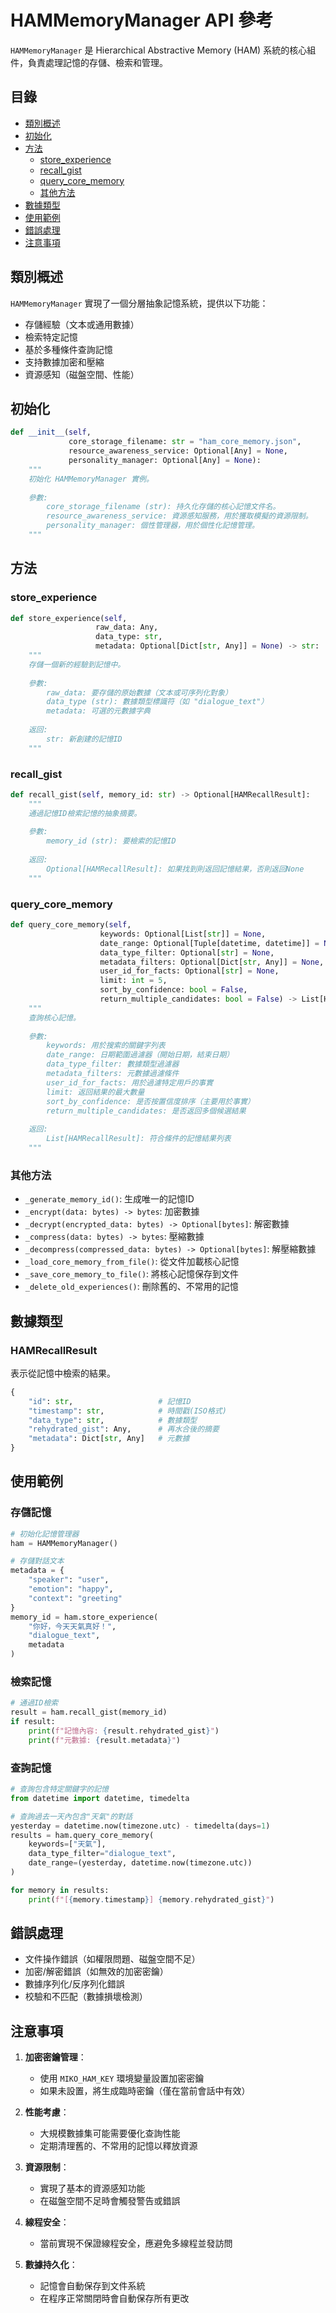 # HAMMemoryManager API 參考

`HAMMemoryManager` 是 Hierarchical Abstractive Memory (HAM) 系統的核心組件，負責處理記憶的存儲、檢索和管理。

## 目錄

- [類別概述](#類別概述)
- [初始化](#初始化)
- [方法](#方法)
  - [store_experience](#store_experience)
  - [recall_gist](#recall_gist)
  - [query_core_memory](#query_core_memory)
  - [其他方法](#其他方法)
- [數據類型](#數據類型)
- [使用範例](#使用範例)
- [錯誤處理](#錯誤處理)
- [注意事項](#注意事項)

## 類別概述

`HAMMemoryManager` 實現了一個分層抽象記憶系統，提供以下功能：

- 存儲經驗（文本或通用數據）
- 檢索特定記憶
- 基於多種條件查詢記憶
- 支持數據加密和壓縮
- 資源感知（磁盤空間、性能）

## 初始化

```python
def __init__(self, 
             core_storage_filename: str = "ham_core_memory.json",
             resource_awareness_service: Optional[Any] = None,
             personality_manager: Optional[Any] = None):
    """
    初始化 HAMMemoryManager 實例。
    
    參數:
        core_storage_filename (str): 持久化存儲的核心記憶文件名。
        resource_awareness_service: 資源感知服務，用於獲取模擬的資源限制。
        personality_manager: 個性管理器，用於個性化記憶管理。
    """
```

## 方法

### store_experience

```python
def store_experience(self, 
                   raw_data: Any, 
                   data_type: str, 
                   metadata: Optional[Dict[str, Any]] = None) -> str:
    """
    存儲一個新的經驗到記憶中。
    
    參數:
        raw_data: 要存儲的原始數據（文本或可序列化對象）
        data_type (str): 數據類型標識符（如 "dialogue_text"）
        metadata: 可選的元數據字典
        
    返回:
        str: 新創建的記憶ID
    """
```

### recall_gist

```python
def recall_gist(self, memory_id: str) -> Optional[HAMRecallResult]:
    """
    通過記憶ID檢索記憶的抽象摘要。
    
    參數:
        memory_id (str): 要檢索的記憶ID
        
    返回:
        Optional[HAMRecallResult]: 如果找到則返回記憶結果，否則返回None
    """
```

### query_core_memory

```python
def query_core_memory(self,
                    keywords: Optional[List[str]] = None,
                    date_range: Optional[Tuple[datetime, datetime]] = None,
                    data_type_filter: Optional[str] = None,
                    metadata_filters: Optional[Dict[str, Any]] = None,
                    user_id_for_facts: Optional[str] = None,
                    limit: int = 5,
                    sort_by_confidence: bool = False,
                    return_multiple_candidates: bool = False) -> List[HAMRecallResult]:
    """
    查詢核心記憶。
    
    參數:
        keywords: 用於搜索的關鍵字列表
        date_range: 日期範圍過濾器（開始日期，結束日期）
        data_type_filter: 數據類型過濾器
        metadata_filters: 元數據過濾條件
        user_id_for_facts: 用於過濾特定用戶的事實
        limit: 返回結果的最大數量
        sort_by_confidence: 是否按置信度排序（主要用於事實）
        return_multiple_candidates: 是否返回多個候選結果
        
    返回:
        List[HAMRecallResult]: 符合條件的記憶結果列表
    """
```

### 其他方法

- `_generate_memory_id()`: 生成唯一的記憶ID
- `_encrypt(data: bytes) -> bytes`: 加密數據
- `_decrypt(encrypted_data: bytes) -> Optional[bytes]`: 解密數據
- `_compress(data: bytes) -> bytes`: 壓縮數據
- `_decompress(compressed_data: bytes) -> Optional[bytes]`: 解壓縮數據
- `_load_core_memory_from_file()`: 從文件加載核心記憶
- `_save_core_memory_to_file()`: 將核心記憶保存到文件
- `_delete_old_experiences()`: 刪除舊的、不常用的記憶

## 數據類型

### HAMRecallResult

表示從記憶中檢索的結果。

```python
{
    "id": str,                   # 記憶ID
    "timestamp": str,            # 時間戳(ISO格式)
    "data_type": str,            # 數據類型
    "rehydrated_gist": Any,      # 再水合後的摘要
    "metadata": Dict[str, Any]   # 元數據
}
```

## 使用範例

### 存儲記憶

```python
# 初始化記憶管理器
ham = HAMMemoryManager()

# 存儲對話文本
metadata = {
    "speaker": "user",
    "emotion": "happy",
    "context": "greeting"
}
memory_id = ham.store_experience(
    "你好，今天天氣真好！",
    "dialogue_text",
    metadata
)
```

### 檢索記憶

```python
# 通過ID檢索
result = ham.recall_gist(memory_id)
if result:
    print(f"記憶內容: {result.rehydrated_gist}")
    print(f"元數據: {result.metadata}")
```

### 查詢記憶

```python
# 查詢包含特定關鍵字的記憶
from datetime import datetime, timedelta

# 查詢過去一天內包含"天氣"的對話
yesterday = datetime.now(timezone.utc) - timedelta(days=1)
results = ham.query_core_memory(
    keywords=["天氣"],
    data_type_filter="dialogue_text",
    date_range=(yesterday, datetime.now(timezone.utc))
)

for memory in results:
    print(f"[{memory.timestamp}] {memory.rehydrated_gist}")
```

## 錯誤處理

- 文件操作錯誤（如權限問題、磁盤空間不足）
- 加密/解密錯誤（如無效的加密密鑰）
- 數據序列化/反序列化錯誤
- 校驗和不匹配（數據損壞檢測）

## 注意事項

1. **加密密鑰管理**：
   - 使用 `MIKO_HAM_KEY` 環境變量設置加密密鑰
   - 如果未設置，將生成臨時密鑰（僅在當前會話中有效）

2. **性能考慮**：
   - 大規模數據集可能需要優化查詢性能
   - 定期清理舊的、不常用的記憶以釋放資源

3. **資源限制**：
   - 實現了基本的資源感知功能
   - 在磁盤空間不足時會觸發警告或錯誤

4. **線程安全**：
   - 當前實現不保證線程安全，應避免多線程並發訪問

5. **數據持久化**：
   - 記憶會自動保存到文件系統
   - 在程序正常關閉時會自動保存所有更改
